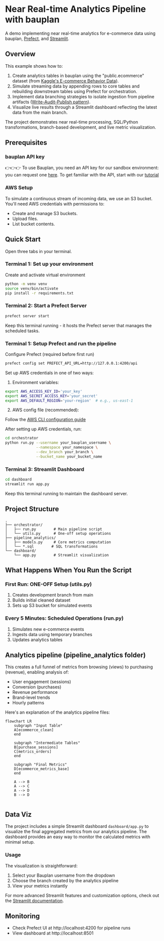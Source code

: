 # Near Real-time Analytics Pipeline with bauplan

A demo implementing near real-time analytics for e-commerce data using bauplan, [Prefect](https://www.prefect.io/), and [Streamlit](https://streamlit.io/).

## Overview

This example shows how to:
1. Create analytics tables in bauplan using the "public.ecommerce" dataset (from [Kaggle's E-commerce Behavior Data](https://www.kaggle.com/datasets/mkechinov/ecommerce-behavior-data-from-multi-category-store/data)).
2. Simulate streaming data by appending rows to core tables and rebuilding downstream tables using Prefect for orchestration.
3. Implement data branching strategies to isolate ingestion from pipeline artifacts ([Write-Audit-Publish pattern](https://github.com/BauplanLabs/wap_with_bauplan_and_prefect/tree/main)).
4. Visualize live results through a Streamlit dashboard reflecting the latest data from the main branch.

The project demonstrates near real-time processing, SQL/Python transformations, branch-based development, and live metric visualization.

## Prerequisites

### bauplan API key

👉👉👉 To use Bauplan, you need an API key for our sandbox environment: you can request one [here](https://www.bauplanlabs.com/#join). To get familiar with the API, start with our [tutorial](https://docs.bauplanlabs.com/en/latest/tutorial/01_quick_start.html#)

### AWS Setup

To simulate a continuous stream of incoming data, we use an S3 bucket. You'll need AWS credentials with permissions to:
- Create and manage S3 buckets.
- Upload files.
- List bucket contents.

## Quick Start

Open three tabs in your terminal.

### Terminal 1: Set up your environment

Create and activate virtual environment

```bash
python -m venv venv
source venv/bin/activate
pip install -r requirements.txt
```

### Terminal 2: Start a Prefect Server

```bash
prefect server start
```

Keep this terminal running - it hosts the Prefect server that manages the scheduled tasks.


### Terminal 1: Setup Prefect and run the pipeline

Configure Prefect (required before first run)

```bash
prefect config set PREFECT_API_URL=http://127.0.0.1:4200/api
```

Set up AWS credentials in one of two ways:

1. Environment variables:

```bash
export AWS_ACCESS_KEY_ID='your_key'
export AWS_SECRET_ACCESS_KEY='your_secret'
export AWS_DEFAULT_REGION='your-region'  # e.g., us-east-1
```

2. AWS config file (recommended):

Follow the [AWS CLI configuration guide](https://docs.aws.amazon.com/cli/v1/userguide/cli-configure-files.html)

After setting up AWS credentials, run:

```bash
cd orchestrator
python run.py --username your_bauplan_username \
              --namespace your_namespace \
              --dev_branch your_branch \
              --bucket_name your_bucket_name
```

### Terminal 3: Streamlit Dashboard

```bash
cd dashboard
streamlit run app.py
```

Keep this terminal running to maintain the dashboard server.

## Project Structure

```
.
├── orchestrator/
│   ├── run.py        # Main pipeline script
│   └── utils.py      # One-off setup operations
├── pipeline_analytics/
│   ├── models.py     # Core metrics computation
│   └── *.sql        # SQL transformations
└── dashboard/
    └── app.py        # Streamlit visualization
```

## What Happens When You Run the Script

### First Run: ONE-OFF Setup (utils.py)
1. Creates development branch from main
2. Builds initial cleaned dataset
3. Sets up S3 bucket for simulated events

### Every 5 Minutes: Scheduled Operations (run.py)
1. Simulates new e-commerce events
2. Ingests data using temporary branches
3. Updates analytics tables

## Analytics pipeline (pipeline_analytics folder)
This creates a full funnel of metrics from browsing (views) to purchasing (revenue), enabling analysis of:
- User engagement (sessions)
- Conversion (purchases)
- Revenue performance
- Brand-level trends
- Hourly patterns

Here's an explanation of the analytics pipeline files:

```mermaid
flowchart LR
    subgraph "Input Table"
    A[ecommerce_clean]
    end

    subgraph "Intermediate Tables"
    B[purchase_sessions]
    C[metrics_orders]
    end

    subgraph "Final Metrics"
    D[ecommerce_metrics_base]
    end

    A --> B
    A --> C
    A --> D
    B --> D


```

## Data Viz
The project includes a simple Streamlit dashboard  `dashboard/app.py` to visualize the final aggregated metrics from our analytics pipeline.
The dashboard provides an easy way to monitor the calculated metrics with minimal setup.

### Usage
The visualization is straightforward:
1. Select your Bauplan username from the dropdown
2. Choose the branch created by the analytics pipeline
3. View your metrics instantly

For more advanced Streamlit features and customization options, check out the [Streamlit documentation](https://docs.streamlit.io/).

## Monitoring
- Check Prefect UI at http://localhost:4200 for pipeline runs
- View dashboard at http://localhost:8501
